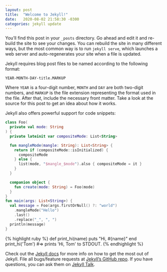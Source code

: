 ```yaml
---
layout: post
title:  "Welcome to Jekyll!"
date:   2020-08-02 21:58:30 -0300
categories: jekyll update
---
```

You’ll find this post in your `_posts` directory. Go ahead and edit it and re-build the site to see your changes. You can rebuild the site in many different ways, but the most common way is to run `jekyll serve`, which launches a web server and auto-regenerates your site when a file is updated.

Jekyll requires blog post files to be named according to the following format:

`YEAR-MONTH-DAY-title.MARKUP`

Where `YEAR` is a four-digit number, `MONTH` and `DAY` are both two-digit numbers, and `MARKUP` is the file extension representing the format used in the file. After that, include the necessary front matter. Take a look at the source for this post to get an idea about how it works.

Jekyll also offers powerful support for code snippets:

```kotlin
class Foo(
  private val mode: String
) {
  private lateinit var compositeMode: List<String>

  fun mangleMode(mangle: String): List<String> {
    return if (compositeMode::isInitialized) {
      compositeMode
    } else {
      list(mode, "$mangle_$mode").also { compositeMode = it }
    }
  }

  companion object {
    fun create(mode: String) = Foo(mode)
  }
}
fun main(args: List<String>) {
  val message = Foo(args.firstOrNull() ?: "world")
    .mangleMode("Hello")
    .last()
    .replace("_", ", ")
  println(message)
}
```

{% highlight ruby %}
def print_hi(name)
  puts "Hi, #{name}"
end
print_hi('Tom')
#=> prints 'Hi, Tom' to STDOUT.
{% endhighlight %}

Check out the [Jekyll docs][jekyll-docs] for more info on how to get the most out of Jekyll. File all bugs/feature requests at [Jekyll’s GitHub repo][jekyll-gh]. If you have questions, you can ask them on [Jekyll Talk][jekyll-talk].

[jekyll-docs]: https://jekyllrb.com/docs/home
[jekyll-gh]:   https://github.com/jekyll/jekyll
[jekyll-talk]: https://talk.jekyllrb.com/
